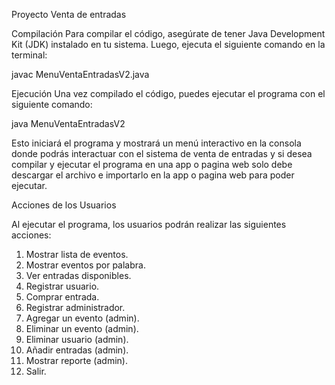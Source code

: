 Proyecto Venta de entradas

Compilación
Para compilar el código, asegúrate de tener Java Development Kit (JDK) instalado en tu sistema. Luego, ejecuta el siguiente comando en la terminal:

javac MenuVentaEntradasV2.java

Ejecución
Una vez compilado el código, puedes ejecutar el programa con el siguiente comando:

java MenuVentaEntradasV2

Esto iniciará el programa y mostrará un menú interactivo en la consola donde podrás interactuar con el sistema de venta de entradas y si desea compilar y ejecutar el programa en una app o pagina web solo debe descargar el archivo e importarlo en la app o pagina web para poder ejecutar.


Acciones de los Usuarios

Al ejecutar el programa, los usuarios podrán realizar las siguientes acciones:

1. Mostrar lista de eventos.
2. Mostrar eventos por palabra.
3. Ver entradas disponibles.
4. Registrar usuario.
5. Comprar entrada.
6. Registrar administrador.
7. Agregar un evento (admin).
8. Eliminar un evento (admin).
9. Eliminar usuario (admin).
10. Añadir entradas (admin).
11. Mostrar reporte (admin).
0. Salir.

